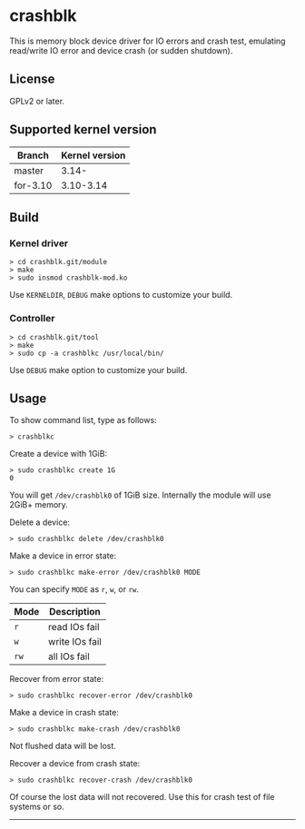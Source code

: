 # crashblk

This is memory block device driver for IO errors and crash test,
emulating read/write IO error and device crash (or sudden shutdown).

## License

GPLv2 or later.

## Supported kernel version

| Branch   | Kernel version |
|----------|----------------|
| master   | 3.14-          |
| for-3.10 | 3.10-3.14      |

## Build

### Kernel driver

```
> cd crashblk.git/module
> make
> sudo insmod crashblk-mod.ko
```

Use `KERNELDIR`, `DEBUG` make options to customize your build.

### Controller

```
> cd crashblk.git/tool
> make
> sudo cp -a crashblkc /usr/local/bin/
```

Use `DEBUG` make option to customize your build.

## Usage

To show command list, type as follows:
```
> crashblkc
```

Create a device with 1GiB:
```
> sudo crashblkc create 1G
0
```

You will get `/dev/crashblk0` of 1GiB size.
Internally the module will use 2GiB+ memory.

Delete a device:
```
> sudo crashblkc delete /dev/crashblk0
```

Make a device in error state:
```
> sudo crashblkc make-error /dev/crashblk0 MODE
```
You can specify `MODE` as `r`, `w`, or `rw`.

| Mode | Description    |
|------|----------------|
| `r`  | read IOs fail  |
| `w`  | write IOs fail |
| `rw` | all IOs fail   |

Recover from error state:
```
> sudo crashblkc recover-error /dev/crashblk0
```

Make a device in crash state:
```
> sudo crashblkc make-crash /dev/crashblk0
```

Not flushed data will be lost.

Recover a device from crash state:
```
> sudo crashblkc recover-crash /dev/crashblk0
```

Of course the lost data will not recovered.
Use this for crash test of file systems or so.

-----
